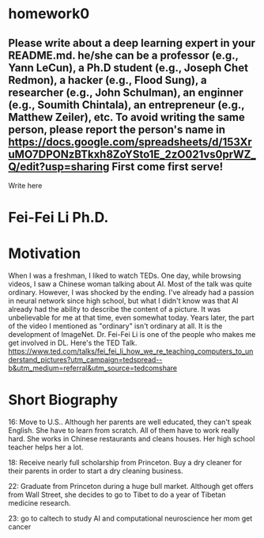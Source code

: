 # homework0
Please write about a deep learning expert in your README.md.
he/she can be a professor (e.g., Yann LeCun), a Ph.D student (e.g., Joseph Chet Redmon), a hacker (e.g., Flood Sung), a researcher (e.g., John Schulman), an enginner (e.g., Soumith Chintala), an entrepreneur (e.g., Matthew Zeiler), etc.
To avoid writing the same person, please report the person's name in  
https://docs.google.com/spreadsheets/d/153XruMO7DPONzBTkxh8ZoYSto1E_2zO021vs0prWZ_Q/edit?usp=sharing
First come first serve!
-------
Write here

# Fei-Fei Li Ph.D.

# Motivation
When I was a freshman, I liked to watch TEDs. One day, while browsing videos, I saw a Chinese woman talking about AI. Most of the talk was quite ordinary. However, I was shocked by the ending. I've already had a passion in neural network since high school, but what I didn't know was that AI already had the ability to describe the content of a picture. It was unbelievable for me at that time, even somewhat today. Years later, the part of the video I mentioned as "ordinary" isn't ordinary at all. It is the development of ImageNet. Dr. Fei-Fei Li is one of the people who makes me get involved in DL. Here's the TED Talk.
https://www.ted.com/talks/fei_fei_li_how_we_re_teaching_computers_to_understand_pictures?utm_campaign=tedspread--b&utm_medium=referral&utm_source=tedcomshare

# Short Biography
16: Move to U.S.. Although her parents are well educated, they can't speak English. She have to learn from scratch. All of them have to work really hard. She works in Chinese restaurants and cleans houses. Her high school teacher helps her a lot.

18: Receive nearly full scholarship from Princeton. Buy a dry cleaner for their parents in order to start a dry cleaning business.

22: Graduate from Princeton during a huge bull market. Although get offers from Wall Street, she decides to go to Tibet to do a year of Tibetan medicine research.

23: go to caltech to study AI and computational neuroscience
her mom get cancer
